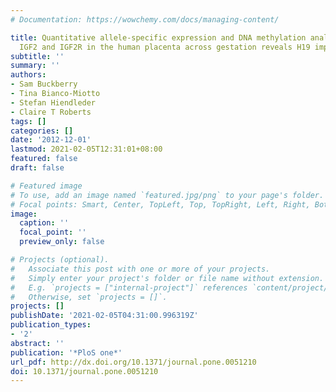 ```yaml
---
# Documentation: https://wowchemy.com/docs/managing-content/

title: Quantitative allele-specific expression and DNA methylation analysis of H19,
  IGF2 and IGF2R in the human placenta across gestation reveals H19 imprinting plasticity
subtitle: ''
summary: ''
authors:
- Sam Buckberry
- Tina Bianco-Miotto
- Stefan Hiendleder
- Claire T Roberts
tags: []
categories: []
date: '2012-12-01'
lastmod: 2021-02-05T12:31:01+08:00
featured: false
draft: false

# Featured image
# To use, add an image named `featured.jpg/png` to your page's folder.
# Focal points: Smart, Center, TopLeft, Top, TopRight, Left, Right, BottomLeft, Bottom, BottomRight.
image:
  caption: ''
  focal_point: ''
  preview_only: false

# Projects (optional).
#   Associate this post with one or more of your projects.
#   Simply enter your project's folder or file name without extension.
#   E.g. `projects = ["internal-project"]` references `content/project/deep-learning/index.md`.
#   Otherwise, set `projects = []`.
projects: []
publishDate: '2021-02-05T04:31:00.996319Z'
publication_types:
- '2'
abstract: ''
publication: '*PloS one*'
url_pdf: http://dx.doi.org/10.1371/journal.pone.0051210
doi: 10.1371/journal.pone.0051210
---
```

